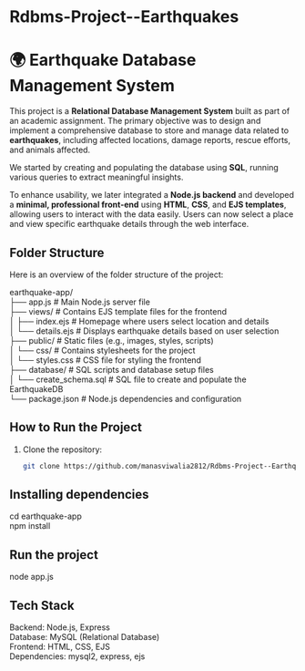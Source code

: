 # Rdbms-Project--Earthquakes
# 🌍 Earthquake Database Management System

This project is a **Relational Database Management System** built as part of an academic assignment. The primary objective was to design and implement a comprehensive database to store and manage data related to **earthquakes**, including affected locations, damage reports, rescue efforts, and animals affected.

We started by creating and populating the database using **SQL**, running various queries to extract meaningful insights.

To enhance usability, we later integrated a **Node.js backend** and developed a **minimal, professional front-end** using **HTML**, **CSS**, and **EJS templates**, allowing users to interact with the data easily. Users can now select a place and view specific earthquake details through the web interface.

## Folder Structure

Here is an overview of the folder structure of the project:<br>

earthquake-app/<br>
├── app.js # Main Node.js server file<br>
├── views/ # Contains EJS template files for the frontend<br>
│ ├── index.ejs # Homepage where users select location and details<br>
│ └── details.ejs # Displays earthquake details based on user selection<br>
├── public/ # Static files (e.g., images, styles, scripts)<br>
│ └── css/ # Contains stylesheets for the project<br>
│ └── styles.css # CSS file for styling the frontend<br>
├── database/ # SQL scripts and database setup files<br>
│ └── create_schema.sql # SQL file to create and populate the EarthquakeDB<br>
└── package.json # Node.js dependencies and configuration<br>


## How to Run the Project

1. Clone the repository:

   ```bash
   git clone https://github.com/manasviwalia2812/Rdbms-Project--Earthquakes.git

## Installing dependencies
cd earthquake-app<br>
npm install

## Run the project
node app.js

## Tech Stack
Backend: Node.js, Express<br>
Database: MySQL (Relational Database)<br>
Frontend: HTML, CSS, EJS<br>
Dependencies: mysql2, express, ejs<br>
